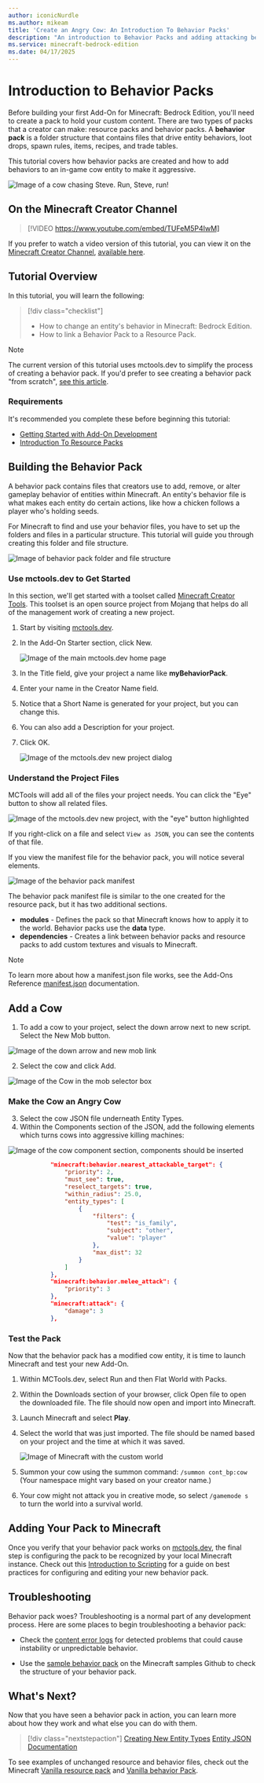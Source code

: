 ```yaml
---
author: iconicNurdle
ms.author: mikeam
title: 'Create an Angry Cow: An Introduction To Behavior Packs'
description: "An introduction to Behavior Packs and adding attacking behaviors to an in-game cow mob."
ms.service: minecraft-bedrock-edition
ms.date: 04/17/2025
---
```


# Introduction to Behavior Packs

Before building your first Add-On for Minecraft: Bedrock Edition, you'll need to create a pack to hold your custom content. There are two types of packs that a creator can make: resource packs and behavior packs. A **behavior pack** is a folder structure that contains files that drive entity behaviors, loot drops, spawn rules, items, recipes, and trade tables.

This tutorial covers how behavior packs are created and how to add behaviors to an in-game cow entity to make it aggressive.

![Image of a cow chasing Steve. Run, Steve, run!](Media/BehaviorPack/Introduction-to-Behavior-Packs.jpg)

## On the Minecraft Creator Channel

> [!VIDEO https://www.youtube.com/embed/TUFeM5P4IwM]

If you prefer to watch a video version of this tutorial, you can view it on the [Minecraft Creator Channel](https://aka.ms/mcv), [available here](https://www.youtube.com/watch?v=TUFeM5P4IwM).

## Tutorial Overview

In this tutorial, you will learn the following:

> [!div class="checklist"]
>
> - How to change an entity's behavior in Minecraft: Bedrock Edition.
> - How to link a Behavior Pack to a Resource Pack.

>[!Note]
> The current version of this tutorial uses mctools.dev to simplify the process of creating a behavior pack. If you'd prefer to see creating a behavior pack "from scratch", [see this article](./BehaviorPackFromScratch.md).


### Requirements

It's recommended you complete these before beginning this tutorial:

- [Getting Started with Add-On Development](GettingStarted.md)
- [Introduction To Resource Packs](ResourcePack.md)

## Building the Behavior Pack

A behavior pack contains files that creators use to add, remove, or alter gameplay behavior of entities within Minecraft. An entity's behavior file is what makes each entity do certain actions, like how a chicken follows a player who's holding seeds.

For Minecraft to find and use your behavior files, you have to set up the folders and files in a particular structure. This tutorial will guide you through creating this folder and file structure.

![Image of behavior pack folder and file structure](Media/BehaviorPack/behavior-pack-structure.png)

### Use mctools.dev to Get Started

In this section, we'll get started with a toolset called [Minecraft Creator Tools](./MCToolsOverview.md). This toolset is an open source project from Mojang that helps do all of the management work of creating a new project.

1. Start by visiting [mctools.dev](https://mctools.dev).

2. In the Add-On Starter section, click New.

   ![Image of the main mctools.dev home page](./Media/BehaviorPack/mctoolsaddonstarter.png)

3. In the Title field, give your project a name like **myBehaviorPack**.

1. Enter your name in the Creator Name field.

1. Notice that a Short Name is generated for your project, but you can change this.

1. You can also add a Description for your project.

1. Click OK.

   ![Image of the mctools.dev new project dialog](./Media/BehaviorPack/mctoolsnew.png)

### Understand the Project Files

MCTools will add all of the files your project needs. You can click the "Eye" button to show all related files.

![Image of the mctools.dev new project, with the "eye" button highlighted](./Media/BehaviorPack/mctoolseye.png)

If you right-click on a file and select `View as JSON`, you can see the contents of that file.

If you view the manifest file for the behavior pack, you will notice several elements.

![Image of the behavior pack manifest](./Media/BehaviorPack/mctoolsbpmanifest.png)

The behavior pack manifest file is similar to the one created for the resource pack, but it has two additional sections. 

- **modules** - Defines the pack so that Minecraft knows how to apply it to the world. Behavior packs use the **data** type.
- **dependencies** - Creates a link between behavior packs and resource packs to add custom textures and visuals to Minecraft.

> [!NOTE]
> To learn more about how a manifest.json file works, see the Add-Ons Reference [manifest.json](../Reference/Content/AddonsReference/Examples/AddonManifest.md) documentation.

## Add a Cow

1. To add a cow to your project, select the down arrow next to new script. Select the New Mob button.

![Image of the down arrow and new mob link](./Media/BehaviorPack/mctoolsnewmob.png)

2. Select the cow and click Add.

![Image of the Cow in the mob selector box](./Media/BehaviorPack/mctoolscow.png)

### Make the Cow an Angry Cow

3. Select the cow JSON file underneath Entity Types.
4. Within the Components section of the JSON, add the following elements which turns cows into aggressive killing machines:

![Image of the cow component section, components should be inserted](./Media/BehaviorPack/mctoolsaddcomponents.png)

```json
            "minecraft:behavior.nearest_attackable_target": {
                "priority": 2,
                "must_see": true,
                "reselect_targets": true,
                "within_radius": 25.0,
                "entity_types": [
                    {
                        "filters": {
                            "test": "is_family",
                            "subject": "other",
                            "value": "player"
                        },
                        "max_dist": 32
                    }
                ]
            },
            "minecraft:behavior.melee_attack": {
                "priority": 3
            },
            "minecraft:attack": {
                "damage": 3
            },
```

### Test the Pack

Now that the behavior pack has a modified cow entity, it is time to launch Minecraft and test your new Add-On. 

1. Within MCTools.dev, select Run and then Flat World with Packs.

2. Within the Downloads section of your browser, click Open file to open the downloaded file. The file should now open and import into Minecraft.

1. Launch Minecraft and select **Play**.

1. Select the world that was just imported. The file should be named based on your project and the time at which it was saved.

   ![Image of Minecraft with the custom world](Media/BehaviorPack/mctoolsmcopenworld.png)

1. Summon your cow using the summon command: `/summon cont_bp:cow` (Your namespace might vary based on your creator name.)
1. Your cow might not attack you in creative mode, so select `/gamemode s` to turn the world into a survival world.

## Adding Your Pack to Minecraft

Once you verify that your behavior pack works on [mctools.dev](https://mctools.dev), the final step is configuring the pack to be recognized by your local Minecraft instance. Check out this [Introduction to Scripting](../Documents/ScriptingIntroduction.md) for a guide on best practices for configuring and editing your new behavior pack.

## Troubleshooting

Behavior pack woes? Troubleshooting is a normal part of any development process. Here are some places to begin troubleshooting a behavior pack:

- Check the [content error logs](../Documents/ContentErrorLog.md) for detected problems that could cause instability or unpredictable behavior.

- Use the [sample behavior pack](https://github.com/microsoft/minecraft-samples/tree/main/behavior_pack_sample) on the Minecraft samples Github to check the structure of your behavior pack.

## What's Next?

Now that you have seen a behavior pack in action, you can learn more about how they work and what else you can do with them.

> [!div class="nextstepaction"]
> [Creating New Entity Types](introductiontoaddentity.md)
> [Entity JSON Documentation](../Reference/Content/EntityReference/index.yml)

To see examples of unchanged resource and behavior files, check out the Minecraft [Vanilla resource pack](https://aka.ms/resourcepacktemplate) and [Vanilla behavior Pack](https://aka.ms/behaviorpacktemplate).
